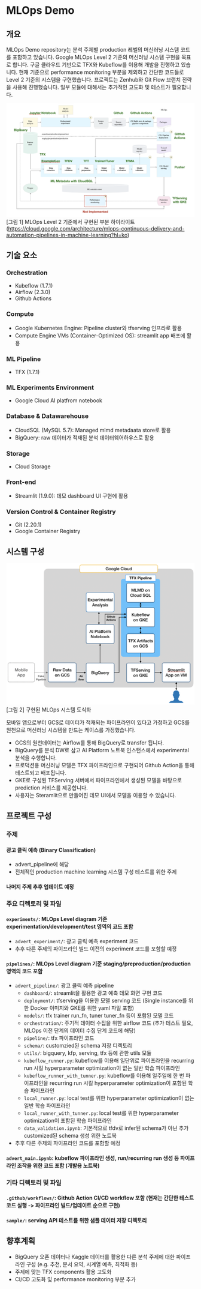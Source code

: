 # MLOps Demo

## 개요

MLOps Demo repository는 분석 주제별 production 레벨의 머신러닝 시스템 코드를 포함하고 있습니다. Google MLOps Level 2 기준의 머신러닝 시스템 구현을 목표로 합니다. 
구글 클라우드 기반으로 TFX와 Kubeflow를 이용해 개발을 진행하고 있습니다. 현재 기준으로 performance monitoring 부분을 제외하고 간단한 코드들로 Level 2 기준의 시스템을 구현했습니다. 프로젝트는 Zenhub와 Git Flow 브랜치 전략을 사용해 진행했습니다. 일부 모듈에 대해서는 추가적인 고도화 및 테스트가 필요합니다.  

![MLOps Level 2 기준 그림에서 구현된 부분 하이라이트](./img/mlops-diagram-with-notes.png)
[그림 1] MLOps Level 2 기준에서 구현된 부분 하이라이트
(https://cloud.google.com/architecture/mlops-continuous-delivery-and-automation-pipelines-in-machine-learning?hl=ko)

## 기술 요소

### Orchestration
- Kubeflow (1.7.1)
- Airflow (2.3.0)
- Github Actions

### Compute
- Google Kubernetes Engine: Pipeline cluster와 tfserving 인프라로 활용 
- Compute Engine VMs (Container-Optimized OS): streamlit app 배포에 활용 

### ML Pipeline
- TFX (1.7.1)

### ML Experiments Environment
- Google Cloud AI platfrom notebook

### Database & Datawarehouse
- CloudSQL (MySQL 5.7): Managed mlmd metadaata store로 활용
- BigQuery: raw 데이터가 적재된 분석 데이터웨어하우스로 활용

### Storage
- Cloud Storage

### Front-end
- Streamlit (1.9.0): 데모 dashboard UI 구현에 활용

### Version Control & Container Registry
- Git (2.20.1)
- Google Container Registry


## 시스템 구성

![구현된 MLOps 시스템 도식화](./img/mlops-architecture.png)
[그림 2] 구현된 MLOps 시스템 도식화 

모바일 앱으로부터 GCS로 데이터가 적재되는 파이프라인이 있다고 가정하고 GCS를 원천으로 머신러닝 시스템을 만드는 케이스를 가정했습니다. 
- GCS의 원천데이터는 Airflow를 통해 BigQuery로 transfer 됩니다. 
- BigQuery를 분석 DW로 삼고 AI Platform 노트북 인스턴스에서 experimental 분석을 수행합니다. 
- 프로덕션용 머신러닝 모델은 TFX 파이프라인으로 구현되어 Github Action을 통해 테스트되고 배포됩니다. 
- GKE로 구성된 TFServing 서버에서 파이프라인에서 생성된 모델을 바탕으로 prediction 서비스를 제공합니다. 
- 사용자는 Steramlit으로 만들어진 데모 UI에서 모델을 이용할 수 있습니다.


## 프로젝트 구성 

### 주제

#### 광고 클릭 예측 (Binary Classification)
- advert_pipeline에 해당
- 전체적인 production machine learning 시스템 구성 테스트를 위한 주제
#### 나머지 주제 추후 업데이트 예정

### 주요 디렉토리 및 파일

#### `experiments/`: MLOps Level diagram 기준 experimentation/development/test 영역의 코드 포함
- `advert_experiment/`: 광고 클릭 예측 experiment 코드
- 추후 다른 주제의 파이프라인 빌드 이전의 experiment 코드를 포함할 예정
#### `pipelines/`: MLOps Level diagram 기준 staging/preproduction/production 영역의 코드 포함
- `advert_pipeline/`: 광고 클릭 예측 pipeline
   - `dashboard/`: streamlit을 활용한 광고 예측 데모 화면 구현 코드
   - `deployment/`: tfserving을 이용한 모델 serving 코드 (Single instance를 위한 Docker 이미지와 GKE를 위한 yaml 파일 포함)
   - `models/`: tfx trainer run_fn, tuner tuner_fn 등이 포함된 모델 코드
   - `orchestration/`: 주기적 데이터 수집을 위한 airflow 코드 (추가 테스트 필요, MLOps 이전 단계의 데이터 수집 단계 코드에 해당) 
   - `pipeline/`: tfx 파이프라인 코드
   - `schema/`: customzied된 schema 저장 디렉토리 
   - `utils/`: bigquery, kfp, serving, tfx 등에 관한 utils 모듈
   - `kubeflow_runner.py`: kubeflow를 이용해 일단위로 파이프라인을 recurring run 시킬 hyperparameter optimization이 없는 일반 학습 파이프라인
   - `kubeflow_runner_with_tunner.py`: kubeflow를 이용해 일주일에 한 번 파이프라인을 recurring run 시킬 hyperparameter optimization이 포함된 학습 파이프라인
   - `local_runner.py`: local test를 위한 hyperparameter optimization이 없는 일반 학습 파이프라인
   - `local_runner_with_tunner.py`: local test를 위한 hyperparameter optimization이 포함된 학습 파이프라인
   - `data_validation.ipynb`: 기본적으로 tfdv로 infer된 schema가 아닌 추가 customized된 schema 생성 위한 노트북 
 - 추후 다른 주제의 파이프라인 코드를 포함할 예정
#### `advert_main.ipynb`: kubeflow 파이프라인 생성, run/recurring run 생성 등 파이프라인 조작을 위한 코드 포함 (개발용 노트북)

### 기타 디렉토리 및 파일
#### `.github/workflows/`: Github Action CI/CD workflow 포함 (현재는 간단한 테스트 코드 실행 -> 파이프라인 빌드/업데이트 순으로 구현)
#### `sample/`: serving API 테스트를 위한 샘플 데이터 저장 디렉토리


## 향후계획

- BigQuery 오픈 데이터나 Kaggle 데이터를 활용한 다른 분석 주제에 대한 파이프라인 구성 (e.g. 추천, 문서 요약, 시계열 예측, 최적화 등)
- 주제에 맞는 TFX components 활용 고도화 
- CI/CD 고도화 및 performance monitoring 부분 추가